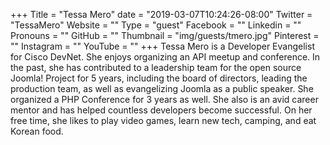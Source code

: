 +++
Title = "Tessa Mero"
date = "2019-03-07T10:24:26-08:00"
Twitter = "TessaMero"
Website = ""
Type = "guest"
Facebook = ""
Linkedin = ""
Pronouns = ""
GitHub = ""
Thumbnail = "img/guests/tmero.jpg"
Pinterest = ""
Instagram = ""
YouTube = ""
+++
Tessa Mero is a Developer Evangelist for Cisco DevNet. She enjoys organizing an API meetup and conference.  In the past, she has contributed to a leadership team for the open source Joomla! Project for 5 years, including the board of directors, leading the production team, as well as evangelizing Joomla as a public speaker. She organized a PHP Conference for 3 years as well. She also is an avid career mentor and has helped countless developers become successful. On her free time, she likes to play video games, learn new tech, camping, and eat Korean food.
